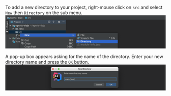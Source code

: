 <!-- SPDX-License-Identifier: CC-BY-4.0 -->
<!-- Copyright Contributors to the Egeria project. -->


To add a new directory to your project, right-mouse click on `src` and select `New` then `Directory` on the sub menu.  
![Step 1](/education/tutorials/intellij-tutorial/intellij-add-directory-1.png)

A pop-up box appears asking for the name of the directory.  Enter your new directory name and press the `OK` button.
![Step 2](/education/tutorials/intellij-tutorial/intellij-add-directory-2.png)
